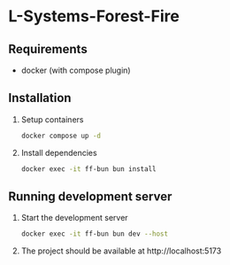 # L-Systems-Forest-Fire

## Requirements
- docker (with compose plugin)

## Installation
1. Setup containers
    ```bash
    docker compose up -d
    ```
2. Install dependencies
    ```bash
    docker exec -it ff-bun bun install
    ```
   
## Running development server
1. Start the development server
    ```bash
    docker exec -it ff-bun bun dev --host
    ```
2. The project should be available at http://localhost:5173
